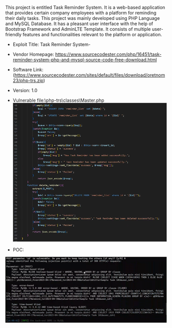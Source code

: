 This project is entitled Task Reminder System. It is a web-based application that provides certain company employees with a platform for reminding their daily tasks. This project was mainly developed using PHP Language and MySQL Database. It has a pleasant user interface with the help of Bootstrap Framework and AdminLTE Template. It consists of multiple user-friendly features and functionalities relevant to the platform or application.
* Exploit Title: Task Reminder System-

* Vendor Homepage:  https://www.sourcecodester.com/php/16451/task-reminder-system-php-and-mysql-source-code-free-download.html

* Software Link: (https://www.sourcecodester.com/sites/default/files/download/oretnom23/php-trs.zip)

* Version: 1.0   

* Vulnerable file:\php-trs\classes\Master.php
![image](https://github.com/BigTiger2020/2023/blob/main/Task%20Reminder%20System/screenshot-20231117-171632.png)  


* POC:  

![image](https://github.com/BigTiger2020/2023/blob/main/Task%20Reminder%20System/SQL-2.png)   
